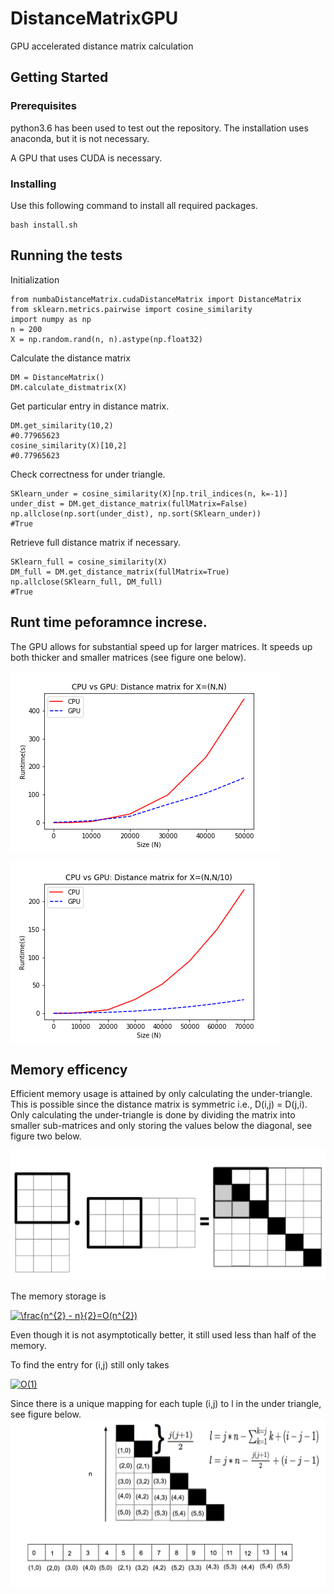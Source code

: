 # DistanceMatrixGPU
GPU accelerated distance matrix calculation

## Getting Started

### Prerequisites

python3.6 has been used to test out the repository. The installation uses anaconda, but it is not necessary.

A GPU that uses CUDA is necessary.


### Installing

Use this following command to install all required packages.

```
bash install.sh
```

## Running the tests

Initialization
```
from numbaDistanceMatrix.cudaDistanceMatrix import DistanceMatrix
from sklearn.metrics.pairwise import cosine_similarity
import numpy as np
n = 200
X = np.random.rand(n, n).astype(np.float32)
```
Calculate the distance matrix

```
DM = DistanceMatrix()
DM.calculate_distmatrix(X)
```

Get particular entry in distance matrix.

```
DM.get_similarity(10,2)
#0.77965623
cosine_similarity(X)[10,2]
#0.77965623
```

Check correctness for under triangle.
```
SKlearn_under = cosine_similarity(X)[np.tril_indices(n, k=-1)]
under_dist = DM.get_distance_matrix(fullMatrix=False)
np.allclose(np.sort(under_dist), np.sort(SKlearn_under))
#True
```
Retrieve full distance matrix if necessary.
```
SKlearn_full = cosine_similarity(X)
DM_full = DM.get_distance_matrix(fullMatrix=True)
np.allclose(SKlearn_full, DM_full)
#True
```



## Runt time peforamnce increse.

The GPU allows for substantial speed up for larger matrices. It speeds up both thicker and smaller matrices (see figure one below).


![alt text](/images/GPUNN.png)

![alt text](/images/GPUNN10.png)


## Memory efficency

Efficient memory usage is attained by only calculating the under-triangle. This is possible since the distance matrix is symmetric i.e., D(i,j) = D(j,i). Only calculating the under-triangle is done by dividing the matrix into smaller sub-matrices and only storing the values below the diagonal, see figure two below. 


![alt text](/images/subDot.png)

The memory storage is

<a href="https://www.codecogs.com/eqnedit.php?latex=\frac{n^{2}&space;-&space;n}{2}=O(n^{2})" target="_blank"><img src="https://latex.codecogs.com/gif.latex?\frac{n^{2}&space;-&space;n}{2}=O(n^{2})" title="\frac{n^{2} - n}{2}=O(n^{2})" /></a>

Even though it is not asymptotically better, it still used less than half of the memory.

To find the entry for (i,j) still only takes

<a href="https://www.codecogs.com/eqnedit.php?latex=O(1)" target="_blank"><img src="https://latex.codecogs.com/gif.latex?O(1)" title="O(1)" /></a>

Since there is a unique mapping for each tuple (i,j) to l in the under triangle, see figure below.
![alt text](/images/mapping.png)



